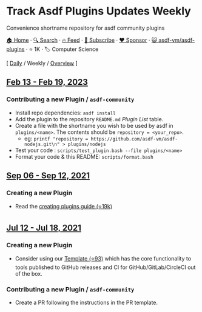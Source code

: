 # Track Asdf Plugins Updates Weekly

Convenience shortname repository for asdf community plugins

[🏠 Home](/README.md) · [🔍 Search](https://www.trackawesomelist.com/search/) · [🔥 Feed](https://www.trackawesomelist.com/asdf-vm/asdf-plugins/week/rss.xml) · [📮 Subscribe](https://trackawesomelist.us17.list-manage.com/subscribe?u=d2f0117aa829c83a63ec63c2f&id=36a103854c) · [❤️  Sponsor](https://github.com/sponsors/theowenyoung) · [😺 asdf-vm/asdf-plugins](https://github.com/asdf-vm/asdf-plugins) · ⭐ 1K · 🏷️ Computer Science

[ [Daily](/content/asdf-vm/asdf-plugins/README.md) / Weekly / [Overview](/content/asdf-vm/asdf-plugins/readme/README.md) ]

## [Feb 13 - Feb 19, 2023](/content/2023/7/README.md)

### Contributing a new Plugin / `asdf-community`

*   Install repo dependencies: `asdf install`
*   Add the plugin to the repository `README.md` *Plugin List* table.
*   Create a file with the shortname you wish to be used by asdf in `plugins/<name>`. The contents should be `repository = <your_repo>`.
    *   eg: `printf "repository = https://github.com/asdf-vm/asdf-nodejs.git\n" > plugins/nodejs`
*   Test your code : `scripts/test_plugin.bash --file plugins/<name>`
*   Format your code & this README: `scripts/format.bash`

## [Sep 06 - Sep 12, 2021](/content/2021/36/README.md)

### Creating a new Plugin

*   Read the [creating plugins guide (⭐19k)](https://github.com/asdf-vm/asdf/blob/master/docs/plugins/create.md)

## [Jul 12 - Jul 18, 2021](/content/2021/28/README.md)

### Creating a new Plugin

*   Consider using our [Template (⭐93)](https://github.com/asdf-vm/asdf-plugin-template) which has the core functionality to tools published to GitHub releases and CI for GitHub/GitLab/CircleCI out of the box.

### Contributing a new Plugin / `asdf-community`

*   Create a PR following the instructions in the PR template.